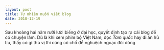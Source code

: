 ```yaml
---
layout: post
title: Tự nhiên muốn viết blog
date: 2018-12-19
---
```

Sau khoảng hai năm rưỡi lười biếng ở đại học, quyết định tạo ra cái blog để có chuyện làm. Dù là khi xem phim bộ Việt Nam, đọc *Tam quốc* hay đi ăn hủ tíu, thấy có gì thú vị thì cũng có chổ để nghuệch ngoạc đôi dòng.
